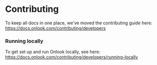 # Contributing

To keep all docs in one place, we've moved the contributing guide here:
https://docs.onlook.com/contributing/developers

### Running locally

To get set up and run Onlook locally, see here:
https://docs.onlook.com/contributing/developers/running-locally

